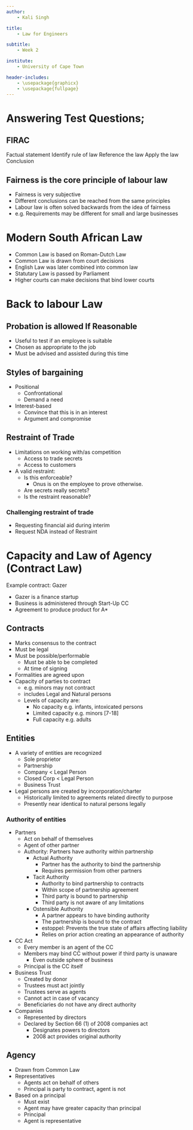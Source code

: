 ```yaml
---
author:
    - Kali Singh

title:
    - Law for Engineers

subtitle:
    - Week 2

institute:
    - University of Cape Town

header-includes:
    - \usepackage{graphicx}
    - \usepackage{fullpage}
---
```


# Answering Test Questions;

## FIRAC
Factual statement
Identify rule of law
Reference the law
Apply the law
Conclusion

## Fairness is the core principle of labour law
* Fairness is very subjective
* Different conclusions can be reached from the same principles
* Labour law is often solved backwards from the idea of fairness
* e.g. Requirements may be different for small and large businesses

# Modern South African Law
* Common Law is based on Roman-Dutch Law
* Common Law is drawn from court decisions
* English Law was later combined into common law
* Statutary Law is passed by Parliament
* Higher courts can make decisions that bind lower courts

# Back to labour Law

## Probation is allowed If Reasonable
* Useful to test if an employee is suitable
* Chosen as appropriate to the job
* Must be advised and assisted during this time

## Styles of bargaining
* Positional
    * Confrontational
    * Demand a need
* Interest-based
    * Convince that this is in an interest
    * Argument and compromise

## Restraint of Trade
* Limitations on working with/as competition
    * Access to trade secrets
    * Access to customers
* A valid restraint:
    * Is this enforceable?
        * Onus is on the employee to prove otherwise.
    * Are secrets really secrets?
    * Is the restraint reasonable?

### Challenging restraint of trade
* Requesting financial aid during interim
* Request NDA instead of Restraint

# Capacity and Law of Agency (Contract Law)

Example contract: Gazer

* Gazer is a finance startup
* Business is administered through Start-Up CC
* Agreement to produce product for A*

## Contracts
* Marks consensus to the contract
* Must be legal
* Must be possible/performable
    * Must be able to be completed
    * At time of signing
* Formalities are agreed upon
* Capacity of parties to contract
    * e.g. minors may not contract
    * includes Legal and Natural persons
    * Levels of capacity are:
        * No capacity e.g. infants, intoxicated persons
        * Limited capacity e.g. minors [7-18]
        * Full capacity e.g. adults

## Entities
* A variety of entities are recognized
    * Sole proprietor
    * Partnership
    * Company < Legal Person
    * Closed Corp < Legal Person
    * Business Trust
* Legal persons are created by incorporation/charter
    * Historically limited to agreements related directly to purpose
    * Presently near identical to natural persons legally

### Authority of entities
* Partners
    * Act on behalf of themselves
    * Agent of other partner
    * Authority: Partners have authority within partnership
        * Actual Authority
            * Partner has the authority to bind the partnership
            * Requires permission from other partners
        * Tacit Authority
            * Authority to bind partnership to contracts
            * Within scope of partnership agreement
            * Third party is bound to partnership
            * Third party is not aware of any limitations
        * Ostensible Authority
            * A partner appears to have binding authority
            * The partnership is bound to the contract
            * estoppel: Prevents the true state of affairs affecting liability
            * Relies on prior action creating an appearance of authority
* CC Act
    * Every member is an agent of the CC
    * Members may bind CC without power if third party is unaware
        * Even outside sphere of business
    * Principal is the CC itself
* Business Trust
    * Created by donor
    * Trustees must act jointly
    * Trustees serve as agents
    * Cannot act in case of vacancy
    * Beneficiaries do not have any direct authority
* Companies
    * Represented by directors
    * Declared by Section 66 (1) of 2008 companies act
        * Designates powers to directors
        * 2008 act provides original authority

## Agency
* Drawn from Common Law
* Representatives
    * Agents act on behalf of others
    * Principal is party to contract, agent is not
* Based on a principal
    * Must exist
    * Agent may have greater capacity than principal
    * Principal 
    * Agent is representative


